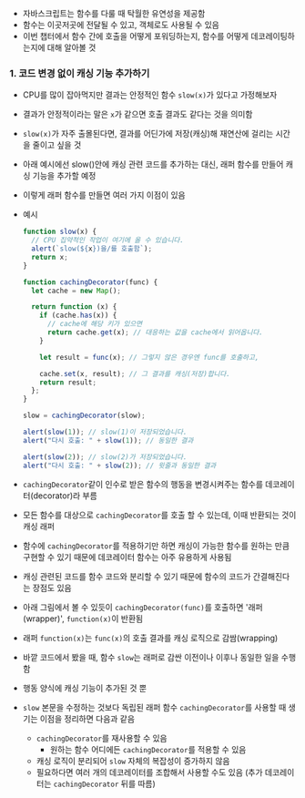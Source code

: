 - 자바스크립트는 함수를 다룰 때 탁월한 유연성을 제공함
- 함수는 이곳저곳에 전달될 수 있고, 객체로도 사용될 수 있음
- 이번 챕터에서 함수 간에 호출을 어떻게 포워딩하는지, 함수를 어떻게 데코레이팅하는지에 대해 알아볼 것

### 1. 코드 변경 없이 캐싱 기능 추가하기

- CPU를 많이 잡아먹지만 결과는 안정적인 함수 `slow(x)`가 있다고 가정해보자
- 결과가 안정적이라는 말은 `x`가 같으면 호출 결과도 같다는 것을 의미함
- `slow(x)`가 자주 출몰된다면, 결과를 어딘가에 저장(캐싱)해 재연산에 걸리는 시간을 줄이고 싶을 것
- 아래 예시에선 slow()안에 캐싱 관련 코드를 추가하는 대신, 래퍼 함수를 만들어 캐싱 기능을 추가할 예정
- 이렇게 래퍼 함수를 만들면 여러 가지 이점이 있음
- 예시

  ```javascript
  function slow(x) {
    // CPU 집약적인 작업이 여기에 올 수 있습니다.
    alert(`slow(${x})을/를 호출함`);
    return x;
  }

  function cachingDecorator(func) {
    let cache = new Map();

    return function (x) {
      if (cache.has(x)) {
        // cache에 해당 키가 있으면
        return cache.get(x); // 대응하는 값을 cache에서 읽어옵니다.
      }

      let result = func(x); // 그렇지 않은 경우엔 func를 호출하고,

      cache.set(x, result); // 그 결과를 캐싱(저장)합니다.
      return result;
    };
  }

  slow = cachingDecorator(slow);

  alert(slow(1)); // slow(1)이 저장되었습니다.
  alert("다시 호출: " + slow(1)); // 동일한 결과

  alert(slow(2)); // slow(2)가 저장되었습니다.
  alert("다시 호출: " + slow(2)); // 윗줄과 동일한 결과
  ```

- `cachingDecorator`같이 인수로 받은 함수의 행동을 변경시켜주는 함수를 데코레이터(decorator)라 부름
- 모든 함수를 대상으로 `cachingDecorator`를 호출 할 수 있는데, 이때 반환되는 것이 캐싱 래퍼
- 함수에 `cachingDecorator`를 적용하기만 하면 캐싱이 가능한 함수를 원하는 만큼 구현할 수 있기 때문에 데코레이터 함수는 아주 유용하게 사용됨
- 캐싱 관련된 코드를 함수 코드와 분리할 수 있기 때문에 함수의 코드가 간결해진다는 장점도 있음
- 아래 그림에서 볼 수 있듯이 `cachingDecorator(func)`를 호출하면 '래퍼(wrapper)', `function(x)`이 반환됨
- 래퍼 `function(x)`는 `func(x)`의 호출 결과를 캐싱 로직으로 감쌈(wrapping)

- 바깥 코드에서 봤을 때, 함수 `slow`는 래퍼로 감싼 이전이나 이후나 동일한 일을 수행함
- 행동 양식에 캐싱 기능이 추가된 것 뿐
- `slow` 본문을 수정하는 것보다 독립된 래퍼 함수 `cachingDecorator`를 사용할 때 생기는 이점을 정리하면 다음과 같음
  - `cachingDecorator`를 재사용할 수 있음
    - 원하는 함수 어디에든 `cachingDecorator`를 적용할 수 있음
  - 캐싱 로직이 분리되어 `slow` 자체의 복잡성이 증가하지 않음
  - 필요하다면 여러 개의 데코레이터를 조합해서 사용할 수도 있음 (추가 데코레이터는 `cachingDecorator` 뒤를 따름)
